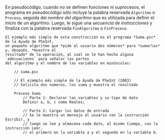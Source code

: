 En pseudocódigo, cuando no se definen funciones ni suprocesos, el programa en pseudocódigo sólo incluye la palabra reservada `Algoritmo` o `Proceso`, seguida del *nombre del algoritmo* que es utilizada para definir el inicio de un algoritmo. Luego, le sigue una *secuencia de instrucciones* y finaliza con la palabra reservada `FinAlgoritmo` o `FinProceso`.

```
El ejemplo más simple de esta construcción es el programa *Suma.psc* de la Ayuda de PSeInt,
un pequeño algoritmo que *pide al usuario dos números* para *sumarlos* y, después, *muestra el
resultado* de la operación, al cual se le han hecho alguna `adecuaciones` para señalar las partes
del algoritmo y el nombre de las variables en minúsculas:
```

```
    // suma.psc

    // El ejemplo más simple de la Ayuda de PSeInt (2003)
    // Solicita dos numeros, los suma y muestra el resultado

    Proceso Suma
        // Parte 1: Declarar las variables y su tipo de dato 
        Definir a, b, c como Reales;

        // Parte 2: Cargar los datos de entrada 
        // Se le muestra un mensaje al usuario con la instrucción Escribir, y 
        // luego se lee y almacena cada dato, al mismo tiempo, con la instrucción Leer, 
        // el primero en la variable a y el segundo en la variable b. 
```
